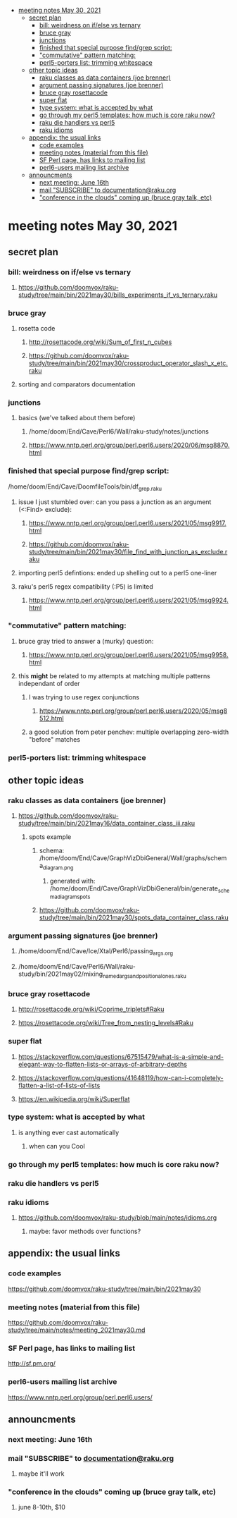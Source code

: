 - [meeting notes May 30, 2021](#orgc2b3f9a)
  - [secret plan](#orge9f2650)
    - [bill: weirdness on if/else vs ternary](#orgbbba846)
    - [bruce gray](#org3adcbff)
    - [junctions](#orgcfbc52c)
    - [finished that special purpose find/grep script:](#org55d5ff8)
    - ["commutative" pattern matching:](#org6b26e0d)
    - [perl5-porters list: trimming whitespace](#org6216e41)
  - [other topic ideas](#org7b51b61)
    - [raku classes as data containers (joe brenner)](#orgd235e4b)
    - [argument passing signatures (joe brenner)](#org57c8478)
    - [bruce gray rosettacode](#org8449e2b)
    - [super flat](#orgea6edb6)
    - [type system: what is accepted by what](#org4d7a82a)
    - [go through my perl5 templates: how much is core raku now?](#orgcb03073)
    - [raku die handlers vs perl5](#org29ec053)
    - [raku idioms](#orgc27dbff)
  - [appendix: the usual links](#org76ba846)
    - [code examples](#orgd745618)
    - [meeting notes (material from this file)](#orgd1cc28b)
    - [SF Perl page, has links to mailing list](#orgcb9193e)
    - [perl6-users mailing list archive](#org3a6e40f)
  - [announcments](#org34fed92)
    - [next meeting: June 16th](#orgb0626da)
    - [mail "SUBSCRIBE" to documentation@raku.org](#org9b519d3)
    - ["conference in the clouds" coming up (bruce gray talk, etc)](#org21f2475)


<a id="orgc2b3f9a"></a>

# meeting notes May 30, 2021


<a id="orge9f2650"></a>

## secret plan


<a id="orgbbba846"></a>

### bill: weirdness on if/else vs ternary

1.  <https://github.com/doomvox/raku-study/tree/main/bin/2021may30/bills_experiments_if_vs_ternary.raku>


<a id="org3adcbff"></a>

### bruce gray

1.  rosetta code

    1.  <http://rosettacode.org/wiki/Sum_of_first_n_cubes>
    
    2.  <https://github.com/doomvox/raku-study/tree/main/bin/2021may30/crossproduct_operator_slash_x_etc.raku>

2.  sorting and comparators documentation


<a id="orgcfbc52c"></a>

### junctions

1.  basics (we've talked about them before)

    1.  /home/doom/End/Cave/Perl6/Wall/raku-study/notes/junctions
    
    2.  <https://www.nntp.perl.org/group/perl.perl6.users/2020/06/msg8870.html>


<a id="org55d5ff8"></a>

### finished that special purpose find/grep script:

/home/doom/End/Cave/DoomfileTools/bin/df<sub>grep.raku</sub>

1.  issue I just stumbled over: can you pass a junction as an argument (<:Find> exclude):

    1.  <https://www.nntp.perl.org/group/perl.perl6.users/2021/05/msg9917.html>
    
    2.  <https://github.com/doomvox/raku-study/tree/main/bin/2021may30/file_find_with_junction_as_exclude.raku>

2.  importing perl5 defintions: ended up shelling out to a perl5 one-liner

3.  raku's perl5 regex compatibility (:P5) is limited

    1.  <https://www.nntp.perl.org/group/perl.perl6.users/2021/05/msg9924.html>


<a id="org6b26e0d"></a>

### "commutative" pattern matching:

1.  bruce gray tried to answer a (murky) question:

    1.  <https://www.nntp.perl.org/group/perl.perl6.users/2021/05/msg9958.html>

2.  this **might** be related to my attempts at matching multiple patterns independant of order

    1.  I was trying to use regex conjunctions
    
        1.  <https://www.nntp.perl.org/group/perl.perl6.users/2020/05/msg8512.html>
    
    2.  a good solution from peter penchev: multiple overlapping zero-width "before" matches


<a id="org6216e41"></a>

### perl5-porters list: trimming whitespace


<a id="org7b51b61"></a>

## other topic ideas


<a id="orgd235e4b"></a>

### raku classes as data containers (joe brenner)

1.  <https://github.com/doomvox/raku-study/tree/main/bin/2021may16/data_container_class_iii.raku>

    1.  spots example
    
        1.  schema: /home/doom/End/Cave/GraphVizDbiGeneral/Wall/graphs/schema<sub>diagram.png</sub>
        
            1.  generated with: /home/doom/End/Cave/GraphVizDbiGeneral/bin/generate<sub>schema</sub><sub>diagram</sub><sub>spots</sub>
        
        2.  <https://github.com/doomvox/raku-study/tree/main/bin/2021may30/spots_data_container_class.raku>


<a id="org57c8478"></a>

### argument passing signatures (joe brenner)

1.  /home/doom/End/Cave/Ice/Xtal/Perl6/passing<sub>args.org</sub>

2.  /home/doom/End/Cave/Perl6/Wall/raku-study/bin/2021may02/mixing<sub>named</sub><sub>args</sub><sub>and</sub><sub>positional</sub><sub>ones.raku</sub>


<a id="org8449e2b"></a>

### bruce gray rosettacode

1.  <http://rosettacode.org/wiki/Coprime_triplets#Raku>

2.  <https://rosettacode.org/wiki/Tree_from_nesting_levels#Raku>


<a id="orgea6edb6"></a>

### super flat

1.  <https://stackoverflow.com/questions/67515479/what-is-a-simple-and-elegant-way-to-flatten-lists-or-arrays-of-arbitrary-depths>

2.  <https://stackoverflow.com/questions/41648119/how-can-i-completely-flatten-a-list-of-lists-of-lists>

3.  <https://en.wikipedia.org/wiki/Superflat>


<a id="org4d7a82a"></a>

### type system: what is accepted by what

1.  is anything ever cast automatically

    1.  when can you Cool


<a id="orgcb03073"></a>

### go through my perl5 templates: how much is core raku now?


<a id="org29ec053"></a>

### raku die handlers vs perl5


<a id="orgc27dbff"></a>

### raku idioms

1.  <https://github.com/doomvox/raku-study/blob/main/notes/idioms.org>

    1.  maybe: favor methods over functions?


<a id="org76ba846"></a>

## appendix: the usual links


<a id="orgd745618"></a>

### code examples

<https://github.com/doomvox/raku-study/tree/main/bin/2021may30>


<a id="orgd1cc28b"></a>

### meeting notes (material from this file)

<https://github.com/doomvox/raku-study/tree/main/notes/meeting_2021may30.md>


<a id="orgcb9193e"></a>

### SF Perl page, has links to mailing list

<http://sf.pm.org/>


<a id="org3a6e40f"></a>

### perl6-users mailing list archive

<https://www.nntp.perl.org/group/perl.perl6.users/>


<a id="org34fed92"></a>

## announcments


<a id="orgb0626da"></a>

### next meeting: June 16th


<a id="org9b519d3"></a>

### mail "SUBSCRIBE" to documentation@raku.org

1.  maybe it'll work


<a id="org21f2475"></a>

### "conference in the clouds" coming up (bruce gray talk, etc)

1.  june 8-10th, $10
